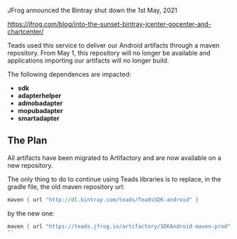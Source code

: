 JFrog announced the Bintray shut down the 1st May, 2021

https://jfrog.com/blog/into-the-sunset-bintray-jcenter-gocenter-and-chartcenter/

Teads used this service to deliver our Android artifacts through a maven repository. From May 1, this repository will no longer be available and applications importing our artifacts will no longer build.

The following dependences are impacted:
- **sdk**
- **adapterhelper**
- **admobadapter**
- **mopubadapter**
- **smartadapter**


## The Plan
All artifacts have been migrated to Artifactory and are now available on a new repository.

The only thing to do to continue using Teads libraries is to replace, in the gradle file, the old maven repository url: 
```groovy
maven { url "http://dl.bintray.com/teads/TeadsSDK-android" }
```


by the new one:
```groovy
maven { url "https://teads.jfrog.io/artifactory/SDKAndroid-maven-prod" }
``

